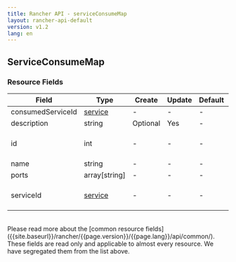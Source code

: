 ```yaml
---
title: Rancher API - serviceConsumeMap
layout: rancher-api-default
version: v1.2
lang: en
---
```


## ServiceConsumeMap



### Resource Fields

Field | Type | Create | Update | Default | Notes
---|---|---|---|---|---
consumedServiceId | [service]({{site.baseurl}}/rancher/{{page.version}}/{{page.lang}}/api/api-resources/service/) | - | - | - | 
description | string | Optional | Yes | - | 
id | int | - | - | - | The unique identifier for the serviceConsumeMap
name | string | - | - | - | 
ports | array[string] | - | - | - | 
serviceId | [service]({{site.baseurl}}/rancher/{{page.version}}/{{page.lang}}/api/api-resources/service/) | - | - | - | The unique identifier of the associated service

<br>
Please read more about the [common resource fields]({{site.baseurl}}/rancher/{{page.version}}/{{page.lang}}/api/common/). These fields are read only and applicable to almost every resource. We have segregated them from the list above.




